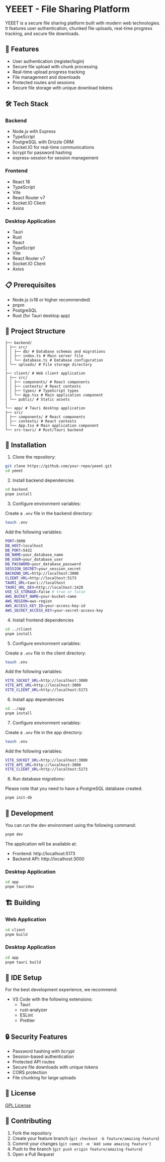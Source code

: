# YEEET - File Sharing Platform

YEEET is a secure file sharing platform built with modern web technologies. It features user authentication, chunked file uploads, real-time progress tracking, and secure file downloads.

## 🚀 Features

- User authentication (register/login)
- Secure file upload with chunk processing
- Real-time upload progress tracking
- File management and downloads
- Protected routes and sessions
- Secure file storage with unique download tokens

## 🛠 Tech Stack

### Backend
- Node.js with Express
- TypeScript
- PostgreSQL with Drizzle ORM
- Socket.IO for real-time communications
- bcrypt for password hashing
- express-session for session management

### Frontend
- React 18
- TypeScript
- Vite
- React Router v7
- Socket.IO Client
- Axios

### Desktop Application
- Tauri
- Rust
- React
- TypeScript
- Vite
- React Router v7
- Socket.IO Client
- Axios

## 📋 Prerequisites

- Node.js (v18 or higher recommended)
- pnpm
- PostgreSQL
- Rust (for Tauri desktop app)

## 📁 Project Structure

```
├── backend/
│ ├── src/
│ │ ├── db/ # Database schemas and migrations
│ │ ├── index.ts # Main server file
│ │ └── database.ts # Database configuration
│ └── uploads/ # File storage directory
│
├── client/ # Web client application
│ ├── src/
│ │ ├── components/ # React components
│ │ ├── contexts/ # React contexts
│ │ ├── types/ # TypeScript types
│ │ └── App.tsx # Main application component
│ └── public/ # Static assets
│
└── app/ # Tauri desktop application
├── src/
│ ├── components/ # React components
│ ├── contexts/ # React contexts
│ └── App.tsx # Main application component
└── src-tauri/ # Rust/Tauri backend
```

## 🔧 Installation

1. Clone the repository:

```bash
git clone https://github.com/your-repo/yeeet.git
cd yeeet
```

2. Install backend dependencies
```bash
cd backend
pnpm install
```

3. Configure environment variables:

Create a `.env` file in the backend directory:

```bash
touch .env
```

Add the following variables:

```bash
PORT=3000
DB_HOST=localhost
DB_PORT=5432
DB_NAME=your_database_name
DB_USER=your_database_user
DB_PASSWORD=your_database_password
SESSION_SECRET=your_session_secret
BACKEND_URL=http://localhost:3000
CLIENT_URL=http://localhost:5173
TAURI_URL=tauri://localhost
TAURI_URL_DEV=http://localhost:1420
USE_S3_STORAGE=false # true or false
AWS_BUCKET_NAME=your-bucket-name
AWS_REGION=aws-region
AWS_ACCESS_KEY_ID=your-access-key-id
AWS_SECRET_ACCESS_KEY=your-secret-access-key
```

4. Install frontend dependencies
```bash
cd ../client
pnpm install
```

5. Configure environment variables:

Create a `.env` file in the client directory:

```bash
touch .env
```

Add the following variables:

```bash
VITE_SOCKET_URL=http://localhost:3000
VITE_API_URL=http://localhost:3000
VITE_CLIENT_URL=http://localhost:5173
```

6. Install app dependencies
```bash
cd ../app
pnpm install
```

7. Configure environment variables:

Create a `.env` file in the app directory:

```bash
touch .env
```

Add the following variables:

```bash
VITE_SOCKET_URL=http://localhost:3000
VITE_API_URL=http://localhost:3000
VITE_CLIENT_URL=http://localhost:5173
```

8. Run database migrations:

Please note that you need to have a PostgreSQL database created.

```bash
pnpm init-db
```

## 🚀 Development

You can run the dev environment using the following command:

```bash
pnpm dev
```

The application will be available at:
- Frontend: http://localhost:5173
- Backend API: http://localhost:3000

### Desktop Application

```bash
cd app
pnpm tauridev
```

## 🏗️ Building

### Web Application

```bash
cd client
pnpm build
```

### Desktop Application

```bash
cd app
pnpm tauri build
``` 

## 🔧 IDE Setup

For the best development experience, we recommend:
- VS Code with the following extensions:
  - Tauri
  - rust-analyzer
  - ESLint
  - Prettier


## 🔒 Security Features

- Password hashing with bcrypt
- Session-based authentication
- Protected API routes
- Secure file downloads with unique tokens
- CORS protection
- File chunking for large uploads

## 📝 License

[GPL License](https://www.gnu.org/licenses/gpl-3.0.html)

## 🤝 Contributing

1. Fork the repository
2. Create your feature branch (`git checkout -b feature/amazing-feature`)
3. Commit your changes (`git commit -m 'Add some amazing feature'`)
4. Push to the branch (`git push origin feature/amazing-feature`)
5. Open a Pull Request